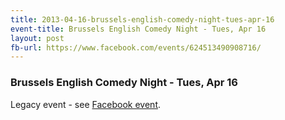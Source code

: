 ```yaml
---
title: 2013-04-16-brussels-english-comedy-night-tues-apr-16
event-title: Brussels English Comedy Night - Tues, Apr 16
layout: post
fb-url: https://www.facebook.com/events/624513490908716/
---
```

<h3>Brussels English Comedy Night - Tues, Apr 16</h3>
Legacy event - see <a href="https://www.facebook.com/events/624513490908716/">Facebook event</a>.